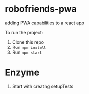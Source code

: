 # robofriends-pwa

adding PWA capabilities to a react app

To run the project:

1. Clone this repo
2. Run `npm install`
3. Run `npm start`

# Enzyme

1. Start with creating setupTests
